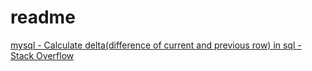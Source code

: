 # readme

[mysql - Calculate delta(difference of current and previous row) in sql - Stack Overflow](https://stackoverflow.com/questions/5078987/calculate-deltadifference-of-current-and-previous-row-in-sql)
